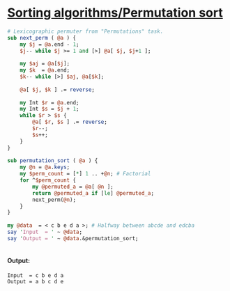 [1]: http://rosettacode.org/wiki/Sorting_algorithms/Permutation_sort

# [Sorting algorithms/Permutation sort][1]

```perl
# Lexicographic permuter from "Permutations" task.
sub next_perm ( @a ) {
    my $j = @a.end - 1;
    $j-- while $j >= 1 and [>] @a[ $j, $j+1 ];
 
    my $aj = @a[$j];
    my $k  = @a.end;
    $k-- while [>] $aj, @a[$k];
 
    @a[ $j, $k ] .= reverse;
 
    my Int $r = @a.end;
    my Int $s = $j + 1;
    while $r > $s {
        @a[ $r, $s ] .= reverse;
        $r--;
        $s++;
    }
}
 
sub permutation_sort ( @a ) {
    my @n = @a.keys;
    my $perm_count = [*] 1 .. +@n; # Factorial
    for ^$perm_count {
        my @permuted_a = @a[ @n ];
        return @permuted_a if [le] @permuted_a;
        next_perm(@n);
    }
}
 
my @data  = < c b e d a >; # Halfway between abcde and edcba
say 'Input  = ' ~ @data;
say 'Output = ' ~ @data.&permutation_sort;
 
```

#### Output:
```
Input  = c b e d a
Output = a b c d e
```